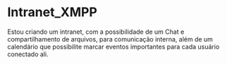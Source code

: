 # Intranet_XMPP
 Estou criando um intranet, com a possibilidade de um Chat e compartilhamento de arquivos, para comunicação interna, além de um calendário que possibilite marcar eventos importantes para cada usuário conectado ali.
